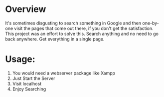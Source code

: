 # Overview
It's sometimes disgusting to search something in Google and then one-by-one visit the pages that come out there, if you don't get the 
satisfaction.
This project was an effort to solve this.
Search anything and no need to go back anywhere.
Get everything in a single page.

# Usage:
1. You would need a webserver package like Xampp
2. Just Start the Server
3. Visit localhost
4. Enjoy Searching
